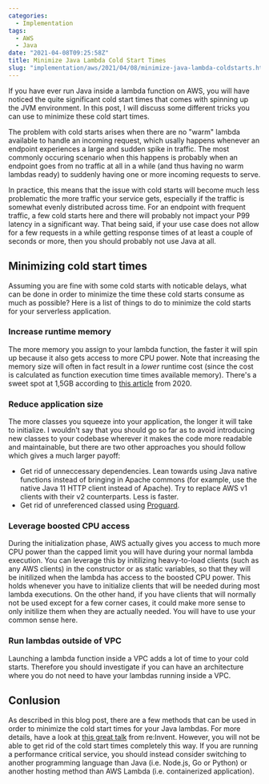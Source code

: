 ```yaml
---
categories:
  - Implementation
tags:
  - AWS
  - Java
date: "2021-04-08T09:25:58Z"
title: Minimize Java Lambda Cold Start Times
slug: "implementation/aws/2021/04/08/minimize-java-lambda-coldstarts.html"
---
```


If you have ever run Java inside a lambda function on AWS, you will have noticed the quite significant cold start times that comes with spinning up the JVM environment. In this post, I will discuss some different tricks you can use to minimize these cold start times.

The problem with cold starts arises when there are no "warm" lambda available to handle an incoming request, which usally happens whenever an endpoint experiences a large and sudden spike in traffic. The most commonly occuring scenario when this happens is probably when an endpoint goes from no traffic at all in a while (and thus having no warm lambdas ready) to suddenly having one or more incoming requests to serve.

In practice, this means that the issue with cold starts will become much less problematic the more traffic your service gets, especially if the traffic is somewhat evenly distributed across time. For an endpoint with frequent traffic, a few cold starts here and there will probably not impact your P99 latency in a significant way. That being said, if your use case does not allow for a few requests in a while getting response times of at least a couple of seconds or more, then you should probably not use Java at all.

## Minimizing cold start times

Assuming you are fine with some cold starts with noticable delays, what can be done in order to minimize the time these cold starts consume as much as possible? Here is a list of things to do to minimize the cold starts for your serverless application.

### Increase runtime memory

The more memory you assign to your lambda function, the faster it will spin up because it also gets access to more CPU power. Note that increasing the memory size will often in fact result in a _lower_ runtime cost (since the cost is calculated as function execution time times available memory). There's a sweet spot at 1,5GB according to [this article](https://github.com/alexcasalboni/aws-lambda-power-tuning) from 2020.

### Reduce application size

The more classes you squeeze into your application, the longer it will take to initialize. I wouldn't say that you should go so far as to avoid introducing new classes to your codebase wherever it makes the code more readable and maintainable, but there are two other approaches you should follow which gives a much larger payoff:

- Get rid of unneccessary dependencies. Lean towards using Java native functions instead of bringing in Apache commons (for example, use the native Java 11 HTTP client instead of Apache). Try to replace AWS v1 clients with their v2 counterparts. Less is faster.
- Get rid of unreferenced classed using [Proguard](https://github.com/Guardsquare/proguard).

### Leverage boosted CPU access

During the initialization phase, AWS actually gives you access to much more CPU power than the capped limit you will have during your normal lambda execution. You can leverage this by initilizing heavy-to-load clients (such as any AWS clients) in the constructor or as static variables, so that they will be initilized when the lambda has access to the boosted CPU power. This holds whenever you have to initialize clients that will be needed during most lambda executions. On the other hand, if you have clients that will normally not be used except for a few corner cases, it could make more sense to only initilize them when they are actually needed. You will have to use your common sense here.

### Run lambdas outside of VPC

Launching a lambda function inside a VPC adds a lot of time to your cold starts. Therefore you should investigate if you can have an architecture where you do not need to have your lambdas running inside a VPC.

## Conlusion

As described in this blog post, there are a few methods that can be used in order to minimize the cold start times for your Java lambdas. For more details, have a look at [this great talk](https://youtu.be/ddg1u5HLwg8) from re:Invent. However, you will not be able to get rid of the cold start times completely this way. If you are running a performance critical service, you should instead consider switching to another programming language than Java (i.e. Node.js, Go or Python) or another hosting method than AWS Lambda (i.e. containerized application).
